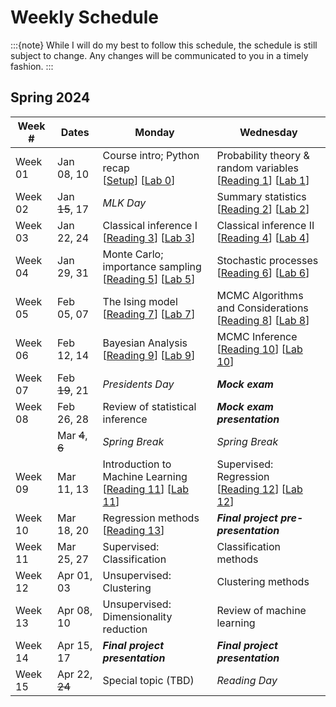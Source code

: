 # Weekly Schedule

:::{note}
While I will do my best to follow this schedule, the schedule is still subject to change.
Any changes will be communicated to you in a timely fashion.
:::

## Spring 2024

| Week # | Dates | Monday | Wednesday |
|--------|-------|--------|-----------|
| Week 01 | Jan 08, 10 | Course intro; Python recap<br>[[Setup](setup)] [[Lab 0](labs/00)] | Probability theory & random variables<br>[[Reading 1](readings/01)] [[Lab 1](labs/01)] |
| Week 02 | Jan ~~15~~, 17 | *MLK Day* | Summary statistics<br>[[Reading 2](readings/02)] [[Lab 2](labs/02)] |
| Week 03 | Jan 22, 24 | Classical inference I<br>[[Reading 3](readings/03)] [[Lab 3](labs/03)] | Classical inference II<br>[[Reading 4](readings/04)] [[Lab 4](labs/04)] |
| Week 04 | Jan 29, 31 | Monte Carlo; importance sampling<br>[[Reading 5](readings/05)] [[Lab 5](labs/05)] | Stochastic processes<br>[[Reading 6](readings/06)] [[Lab 6](labs/06)] |
| Week 05 | Feb 05, 07 | The Ising model<br>[[Reading 7](readings/07)] [[Lab 7](labs/07)] | MCMC Algorithms and Considerations<br>[[Reading 8](readings/08)] [[Lab 8](labs/08)] |
| Week 06 | Feb 12, 14 | Bayesian Analysis<br>[[Reading 9](readings/09)] [[Lab 9](labs/09)] | MCMC Inference<br>[[Reading 10](readings/10)] [[Lab 10](labs/10)] |
| Week 07 | Feb ~~19~~, 21 | *Presidents Day* | ***Mock exam*** |
| Week 08 | Feb 26, 28 | Review of statistical inference | ***Mock exam presentation*** |
|         | Mar ~~4~~, ~~6~~ | *Spring Break* | *Spring Break* |
| Week 09 | Mar 11, 13 | Introduction to Machine Learning<br>[[Reading 11](readings/11)] [[Lab 11](labs/11)] | Supervised: Regression<br>[[Reading 12](readings/12)] [[Lab 12](labs/12)] |
| Week 10 | Mar 18, 20 | Regression methods<br>[[Reading 13](readings/13)] | ***Final project pre-presentation*** |
| Week 11 | Mar 25, 27 | Supervised: Classification | Classification methods |
| Week 12 | Apr 01, 03 | Unsupervised: Clustering | Clustering methods |
| Week 13 | Apr 08, 10 | Unsupervised: Dimensionality reduction | Review of machine learning  |
| Week 14 | Apr 15, 17 | ***Final project presentation*** | ***Final project presentation*** |
| Week 15 | Apr 22, ~~24~~ | Special topic (TBD) | *Reading Day* |
